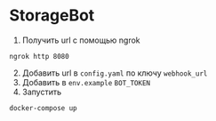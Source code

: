 # StorageBot

1. Получить url с помощью ngrok

```
ngrok http 8080
```

2. Добавить url в `config.yaml` по ключу `webhook_url` 
3. Добавить в `env.example` `BOT_TOKEN`
4. Запустить
```
docker-compose up
```
